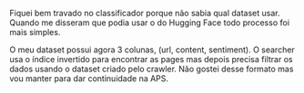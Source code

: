 Fiquei bem travado no classificador porque não sabia qual dataset usar. Quando me disseram que podia usar o do Hugging Face todo processo foi mais simples.

O meu dataset possui agora 3 colunas, (url, content, sentiment). O searcher usa o índice invertido para encontrar as pages mas depois precisa filtrar os dados usando o dataset criado pelo crawler. Não gostei desse formato mas vou manter para dar continuidade na APS.